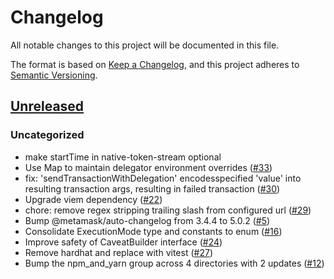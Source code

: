 # Changelog

All notable changes to this project will be documented in this file.

The format is based on [Keep a Changelog](https://keepachangelog.com/en/1.0.0/),
and this project adheres to [Semantic Versioning](https://semver.org/spec/v2.0.0.html).

## [Unreleased]

### Uncategorized

- make startTime in native-token-stream optional
- Use Map to maintain delegator environment overrides ([#33](https://github.com/MetaMask/delegation-toolkit/pull/33))
- fix: 'sendTransactionWithDelegation' encodesspecified 'value' into resulting transaction args, resulting in failed transaction ([#30](https://github.com/MetaMask/delegation-toolkit/pull/30))
- Upgrade viem dependency ([#22](https://github.com/MetaMask/delegation-toolkit/pull/22))
- chore: remove regex stripping trailing slash from configured url ([#29](https://github.com/MetaMask/delegation-toolkit/pull/29))
- Bump @metamask/auto-changelog from 3.4.4 to 5.0.2 ([#5](https://github.com/MetaMask/delegation-toolkit/pull/5))
- Consolidate ExecutionMode type and constants to enum ([#16](https://github.com/MetaMask/delegation-toolkit/pull/16))
- Improve safety of CaveatBuilder interface ([#24](https://github.com/MetaMask/delegation-toolkit/pull/24))
- Remove hardhat and replace with vitest ([#27](https://github.com/MetaMask/delegation-toolkit/pull/27))
- Bump the npm_and_yarn group across 4 directories with 2 updates ([#12](https://github.com/MetaMask/delegation-toolkit/pull/12))

[Unreleased]: https://github.com/MetaMask/delegation-toolkit/

